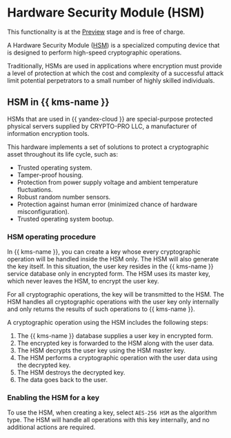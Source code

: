 # Hardware Security Module (HSM)

This functionality is at the [Preview](../../overview/concepts/launch-stages.md) stage and is free of charge.

A Hardware Security Module ([HSM](https://en.wikipedia.org/wiki/Hardware_security_module)) is a specialized computing device that is designed to perform high-speed cryptographic operations.

Traditionally, HSMs are used in applications where encryption must provide a level of protection at which the cost and complexity of a successful attack limit potential perpetrators to a small number of highly skilled individuals.

## HSM in {{ kms-name }}

HSMs that are used in {{ yandex-cloud }} are special-purpose protected physical servers supplied by CRYPTO-PRO LLC, a manufacturer of information encryption tools.

This hardware implements a set of solutions to protect a cryptographic asset throughout its life cycle, such as:

* Trusted operating system.
* Tamper-proof housing.
* Protection from power supply voltage and ambient temperature fluctuations.
* Robust random number sensors.
* Protection against human error (minimized chance of hardware misconfiguration).
* Trusted operating system bootup.

### HSM operating procedure

In {{ kms-name }}, you can create a key whose every cryptographic operation will be handled inside the HSM only. The HSM will also generate the key itself. In this situation, the user key resides in the {{ kms-name }} service database only in encrypted form. The HSM uses its master key, which never leaves the HSM, to encrypt the user key.

For all cryptographic operations, the key will be transmitted to the HSM. The HSM handles all cryptographic operations with the user key only internally and only returns the results of such operations to {{ kms-name }}.

A cryptographic operation using the HSM includes the following steps:

1. The {{ kms-name }} database supplies a user key in encrypted form.
1. The encrypted key is forwarded to the HSM along with the user data.
1. The HSM decrypts the user key using the HSM master key.
1. The HSM  performs a cryptographic operation with the user data using the decrypted key.
1. The HSM destroys the decrypted key.
1. The data goes back to the user.

### Enabling the HSM for a key

To use the HSM, when creating a key, select `AES-256 HSM` as the algorithm type. The HSM will handle all operations with this key internally, and no additional actions are required.

